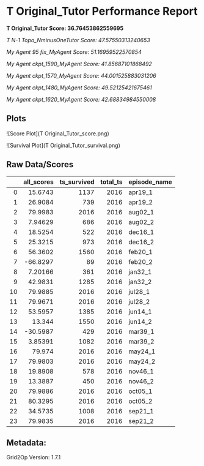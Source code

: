 # T Original_Tutor Performance Report

**T Original_Tutor Score: 36.76453862559695**

*T N-1 Topo_NminusOneTutor Score: 47.57550313240653*

*My Agent 95 fix_MyAgent Score: 51.16959522570854*

*My Agent ckpt_1590_MyAgent Score: 41.85687101868492*

*My Agent ckpt_1570_MyAgent Score: 44.001525883031206*

*My Agent ckpt_1480_MyAgent Score: 49.52125421675461*

*My Agent ckpt_1620_MyAgent Score: 42.68834984550008*



 ## Plots


![Score Plot](T Original_Tutor_score.png)

![Survival Plot](T Original_Tutor_survival.png)


 ## Raw Data/Scores 

|    |   all_scores |   ts_survived |   total_ts | episode_name   |
|---:|-------------:|--------------:|-----------:|:---------------|
|  0 |     15.6743  |          1137 |       2016 | apr19_1        |
|  1 |     26.9084  |           739 |       2016 | apr19_2        |
|  2 |     79.9983  |          2016 |       2016 | aug02_1        |
|  3 |      7.94629 |           686 |       2016 | aug02_2        |
|  4 |     18.5254  |           522 |       2016 | dec16_1        |
|  5 |     25.3215  |           973 |       2016 | dec16_2        |
|  6 |     56.3602  |          1560 |       2016 | feb20_1        |
|  7 |    -66.8297  |            89 |       2016 | feb20_2        |
|  8 |      7.20166 |           361 |       2016 | jan32_1        |
|  9 |     42.9831  |          1285 |       2016 | jan32_2        |
| 10 |     79.9885  |          2016 |       2016 | jul28_1        |
| 11 |     79.9671  |          2016 |       2016 | jul28_2        |
| 12 |     53.5957  |          1385 |       2016 | jun14_1        |
| 13 |     13.344   |          1550 |       2016 | jun14_2        |
| 14 |    -30.5987  |           429 |       2016 | mar39_1        |
| 15 |      3.85391 |          1082 |       2016 | mar39_2        |
| 16 |     79.974   |          2016 |       2016 | may24_1        |
| 17 |     79.9803  |          2016 |       2016 | may24_2        |
| 18 |     19.8908  |           578 |       2016 | nov46_1        |
| 19 |     13.3887  |           450 |       2016 | nov46_2        |
| 20 |     79.9886  |          2016 |       2016 | oct05_1        |
| 21 |     80.3295  |          2016 |       2016 | oct05_2        |
| 22 |     34.5735  |          1008 |       2016 | sep21_1        |
| 23 |     79.9835  |          2016 |       2016 | sep21_2        |

 ## Metadata: 

 Grid2Op Version: 1.7.1